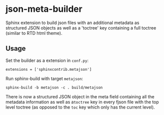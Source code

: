 # json-meta-builder

Sphinx extension to build json files with an additional metadata
as structured JSON objects as well as a 'toctree' key containing a 
full toctree (similar to RTD html theme).

## Usage

Set the builder as a extension in `conf.py`:

    extensions = ['sphinxcontrib.metajson']

Run sphinx-build with target `metajson`:

    sphinx-build -b metajson -c . build/metajson

There is now a structured JSON object in the meta field containing all
the metadata information as well as a`toctree` key in every fjson file 
with the top level toctree (as opposed to the `toc` key which only has
 the current level).
